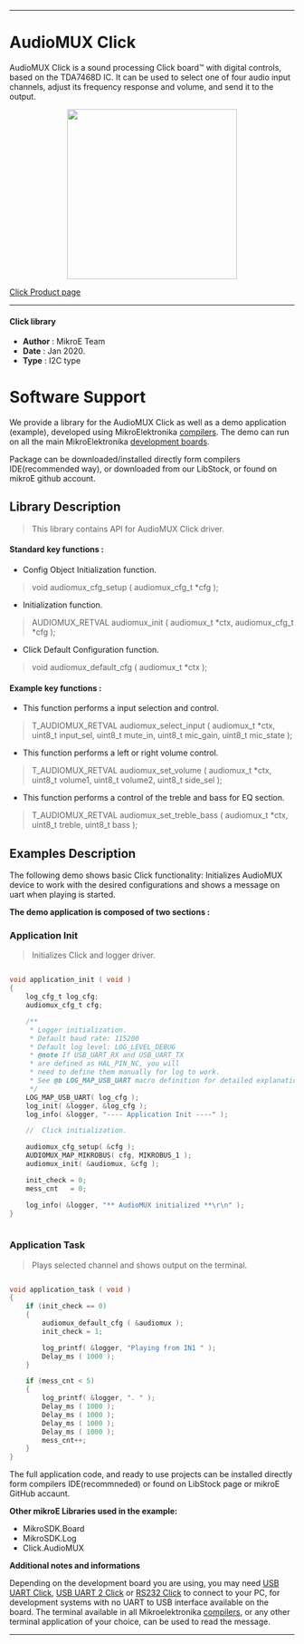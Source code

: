 

---
# AudioMUX Click

AudioMUX Click is a sound processing Click board™ with digital controls, based on the TDA7468D IC. It can be used to select one of four audio input channels, adjust its frequency response and volume, and send it to the output.

<p align="center">
  <img src="https://download.mikroe.com/images/click_for_ide/audiomux_click.png" height=300px>
</p>

[Click Product page](https://www.mikroe.com/audiomux-click)

---


#### Click library 

- **Author**        : MikroE Team
- **Date**          : Jan 2020.
- **Type**          : I2C type


# Software Support

We provide a library for the AudioMUX Click 
as well as a demo application (example), developed using MikroElektronika 
[compilers](https://shop.mikroe.com/compilers). 
The demo can run on all the main MikroElektronika [development boards](https://shop.mikroe.com/development-boards).

Package can be downloaded/installed directly form compilers IDE(recommended way), or downloaded from our LibStock, or found on mikroE github account. 

## Library Description

> This library contains API for AudioMUX Click driver.

#### Standard key functions :

- Config Object Initialization function.
> void audiomux_cfg_setup ( audiomux_cfg_t *cfg ); 
 
- Initialization function.
> AUDIOMUX_RETVAL audiomux_init ( audiomux_t *ctx, audiomux_cfg_t *cfg );

- Click Default Configuration function.
> void audiomux_default_cfg ( audiomux_t *ctx );


#### Example key functions :

- This function performs a input selection and control.
> T_AUDIOMUX_RETVAL audiomux_select_input ( audiomux_t *ctx, uint8_t input_sel, uint8_t mute_in,
>                                           uint8_t mic_gain, uint8_t mic_state );
 
- This function performs a left or right volume control.
> T_AUDIOMUX_RETVAL audiomux_set_volume ( audiomux_t *ctx, uint8_t volume1, uint8_t volume2,
>                                         uint8_t side_sel );

- This function performs a control of the treble and bass for EQ section.
> T_AUDIOMUX_RETVAL audiomux_set_treble_bass ( audiomux_t *ctx, uint8_t treble, uint8_t bass );

## Examples Description

The following demo shows basic Click functionality:
Initializes AudioMUX device to work with the desired configurations and
shows a message on uart when playing is started. 

**The demo application is composed of two sections :**

### Application Init 

> Initializes Click and logger driver.

```c

void application_init ( void )
{
    log_cfg_t log_cfg;
    audiomux_cfg_t cfg;

    /** 
     * Logger initialization.
     * Default baud rate: 115200
     * Default log level: LOG_LEVEL_DEBUG
     * @note If USB_UART_RX and USB_UART_TX 
     * are defined as HAL_PIN_NC, you will 
     * need to define them manually for log to work. 
     * See @b LOG_MAP_USB_UART macro definition for detailed explanation.
     */
    LOG_MAP_USB_UART( log_cfg );
    log_init( &logger, &log_cfg );
    log_info( &logger, "---- Application Init ----" );

    //  Click initialization.

    audiomux_cfg_setup( &cfg );
    AUDIOMUX_MAP_MIKROBUS( cfg, MIKROBUS_1 );
    audiomux_init( &audiomux, &cfg );

    init_check = 0;
    mess_cnt   = 0;

    log_info( &logger, "** AudioMUX initialized **\r\n" );
}
  
```

### Application Task

> Plays selected channel and shows output on the terminal.

```c

void application_task ( void )
{
    if (init_check == 0)
    {
        audiomux_default_cfg ( &audiomux );
        init_check = 1;

        log_printf( &logger, "Playing from IN1 " );
        Delay_ms ( 1000 );
    }

    if (mess_cnt < 5)
    {
        log_printf( &logger, ". " );
        Delay_ms ( 1000 );
        Delay_ms ( 1000 );
        Delay_ms ( 1000 );
        Delay_ms ( 1000 );
        mess_cnt++;
    }
}

```
 

The full application code, and ready to use projects can be  installed directly form compilers IDE(recommneded) or found on LibStock page or mikroE GitHub accaunt.

**Other mikroE Libraries used in the example:** 

- MikroSDK.Board
- MikroSDK.Log
- Click.AudioMUX

**Additional notes and informations**

Depending on the development board you are using, you may need 
[USB UART Click](https://shop.mikroe.com/usb-uart-click), 
[USB UART 2 Click](https://shop.mikroe.com/usb-uart-2-click) or 
[RS232 Click](https://shop.mikroe.com/rs232-click) to connect to your PC, for 
development systems with no UART to USB interface available on the board. The 
terminal available in all Mikroelektronika 
[compilers](https://shop.mikroe.com/compilers), or any other terminal application 
of your choice, can be used to read the message.



---
